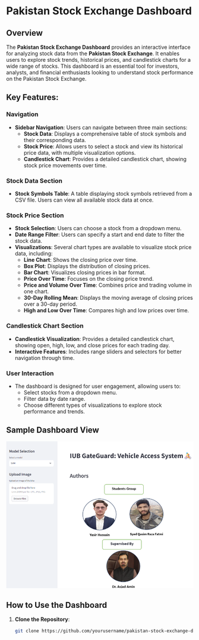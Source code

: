 # Pakistan Stock Exchange Dashboard

## Overview
The **Pakistan Stock Exchange Dashboard** provides an interactive interface for analyzing stock data from the **Pakistan Stock Exchange**. It enables users to explore stock trends, historical prices, and candlestick charts for a wide range of stocks. This dashboard is an essential tool for investors, analysts, and financial enthusiasts looking to understand stock performance on the Pakistan Stock Exchange.

## Key Features:
### Navigation
- **Sidebar Navigation**: Users can navigate between three main sections:
  - **Stock Data**: Displays a comprehensive table of stock symbols and their corresponding data.
  - **Stock Price**: Allows users to select a stock and view its historical price data, with multiple visualization options.
  - **Candlestick Chart**: Provides a detailed candlestick chart, showing stock price movements over time.

### Stock Data Section
- **Stock Symbols Table**: A table displaying stock symbols retrieved from a CSV file. Users can view all available stock data at once.

### Stock Price Section
- **Stock Selection**: Users can choose a stock from a dropdown menu.
- **Date Range Filter**: Users can specify a start and end date to filter the stock data.
- **Visualizations**: Several chart types are available to visualize stock price data, including:
  - **Line Chart**: Shows the closing price over time.
  - **Box Plot**: Displays the distribution of closing prices.
  - **Bar Chart**: Visualizes closing prices in bar format.
  - **Price Over Time**: Focuses on the closing price trend.
  - **Price and Volume Over Time**: Combines price and trading volume in one chart.
  - **30-Day Rolling Mean**: Displays the moving average of closing prices over a 30-day period.
  - **High and Low Over Time**: Compares high and low prices over time.

### Candlestick Chart Section
- **Candlestick Visualization**: Provides a detailed candlestick chart, showing open, high, low, and close prices for each trading day.
- **Interactive Features**: Includes range sliders and selectors for better navigation through time.

### User Interaction
- The dashboard is designed for user engagement, allowing users to:
  - Select stocks from a dropdown menu.
  - Filter data by date range.
  - Choose different types of visualizations to explore stock performance and trends.

## Sample Dashboard View
![Pakistan Stock Exchange Dashboard](iub%20bike%20enter.png)

## How to Use the Dashboard
1. **Clone the Repository**:
   ```bash
   git clone https://github.com/yourusername/pakistan-stock-exchange-dashboard.git
